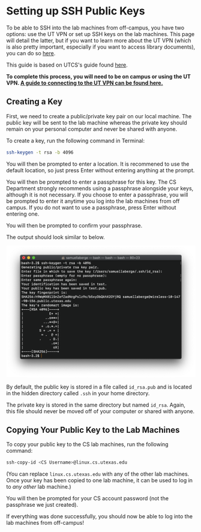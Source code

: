 # Setting up SSH Public Keys

To be able to SSH into the lab machines from off-campus, you have two options: use the UT VPN or set up SSH keys on the lab machines. This page will detail the latter, but if you want to learn more about the UT VPN (which is also pretty important, especially if you want to access library documents), you can do so [here](https://ut.service-now.com/sp?id=ut_bs_service_detail&sys_id=86d65c7c4ff9d200f6897bcd0210c781).

This guide is based on UTCS's guide found [here](https://www.cs.utexas.edu/facilities-documentation/ssh-keys-cs-mac-and-linux).

**To complete this process, you will need to be on campus or using the UT VPN. [A guide to connecting to the UT VPN can be found here.](UTVPN.md)**

## Creating a Key

First, we need to create a public/private key pair on our local machine. The public key will be sent to the lab machine whereas the private key should remain on your personal computer and never be shared with anyone.

To create a key, run the following command in Terminal:

```bash
ssh-keygen -t rsa -b 4096
```

You will then be prompted to enter a location. It is recommened to use the default location, so just press Enter without entering anything at the prompt.

You will then be prompted to enter a passphrase for this key. The CS Department strongly recommends using a passphrase alongside your keys, although it is not necessary. If you choose to enter a passphrase, you will be prompted to enter it anytime you log into the lab machines from off campus. If you do not want to use a passphrase, press Enter without entering one.

You will then be prompted to confirm your passphrase.

The output should look similar to below.

![SSH Key output](Images/SSHKey.png)

By default, the public key is stored in a file called `id_rsa.pub` and is located in the hidden directory called `.ssh` in your home directory.

The private key is stored in the same directory but named `id_rsa`. Again, this file should never be moved  off of your computer or shared with anyone.

## Copying Your Public Key to the Lab Machines

To copy your public key to the CS lab machines, run the following command:

```bash
ssh-copy-id <CS Username>@linux.cs.utexas.edu
```

(You can replace `linux.cs.utexas.edu` with any of the other lab machines. Once your key has been copied to one lab machine, it can be used to log in to _any other_ lab machine.)

You will then be prompted for your CS account password (not the passphrase we just created).

If everything was done successfully, you should now be able to log into the lab machines from off-campus!
